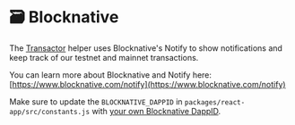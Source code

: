 # 🗃 Blocknative

The [Transactor](../../toolkit/scaffold-eth-toolbox/eth-services.md#transactor) helper uses Blocknative's Notify to show notifications and keep track of our testnet and mainnet transactions.

You can learn more about Blocknative and Notify here: [https://www.blocknative.com/notify](https://www.blocknative.com/notify)

Make sure to update the `BLOCKNATIVE_DAPPID` in `packages/react-app/src/constants.js` with [your own Blocknative DappID](https://docs.blocknative.com/notify).

